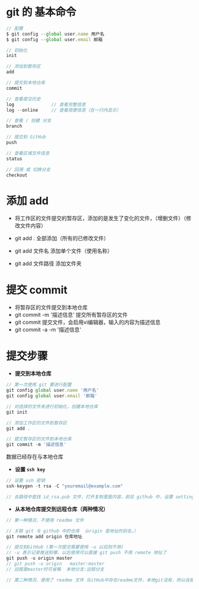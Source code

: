 
# git 的 基本命令

```js
// 配置
$ git config --global user.name 用户名
$ git config --global user.email 邮箱

// 初始化
init 

// 添加到暂存区
add 

// 提交到本地仓库
commit          

// 查看提交历史
log              // 查看完整信息
log --online     // 查看简便信息（在一行内显示）

// 查看 / 创建 分支
branch

// 提交到 GitHub
push

// 查看区域文件信息
status

// 回溯 或 切换分支
checkout 
```



# 添加 add

- 将工作区的文件提交的暂存区，添加的是发生了变化的文件，（增删文件）（修改文件内容）

- git add .                         全部添加（所有的已修改文件）
- git add 文件名               添加单个文件（使用名称）
- git add 文件路径           添加文件夹



# 提交 commit

- 将暂存区的文件提交到本地仓库
- git commit -m '描述信息'            提交所有暂存区的文件
- git commit                                  提交文件，会启用vi编辑器，输入的内容为描述信息
- git commit -a -m '描述信息'        





# 提交步骤

- **提交到本地仓库**

```js
// 第一次使用 git 要进行配置
git config global user.name '用户名'
git config global user.email '邮箱'

// 对选择的文件夹进行初始化，创建本地仓库
git init

// 添加工作区的文件到暂存区
git add .

// 提交暂存区的文件到本地仓库
git commit -m '描述信息'
```

数据已经存在与本地仓库

- **设置 `ssh key`**

```js
// 设置 ssh 密钥   
ssh-keygen -t rsa -C "youremail@example.com"

// 去路径中查找 id_rsa.pub 文件，打开复制里面内容，前往 github 中，设置 setting => SSH and GPG keys ,描述随意填写，下面的文本域粘贴 id_rsa.pub 中内容 确定
```



- **从本地仓库提交到远程仓库（两种情况）**

```js
// 第一种情况，不使用 readme 文件

// 关联 git 与 github 中的仓库 （origin 是地址的别名，）
git remote add origin 仓库地址

// 提交到GitHub (第一次提交需要使用 -u 以后则不用)
// -u 表示记录推送到哪，以后使用可以直接 git push 不用 remote 地址了
git push -u origin master
// git push -u origin   master:master
// 远程是master时可省略  本地分支:远程分支
```

```js
// 第二种情况，使用了 readme 文件（GitHub中存在readme文件，本地git没有，所以会报错要合并）

```

